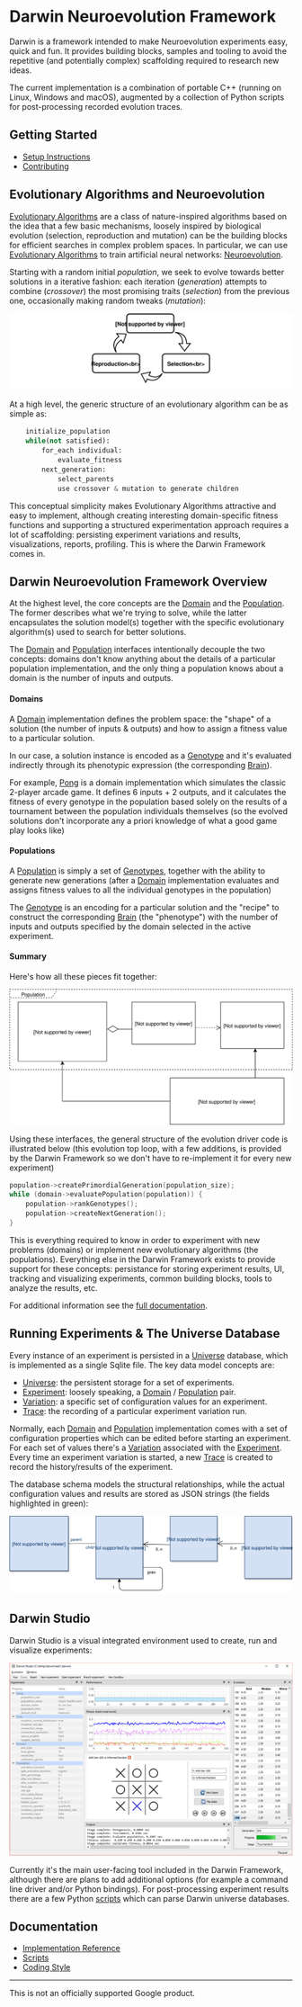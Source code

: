 
# Darwin Neuroevolution Framework

Darwin is a framework intended to make Neuroevolution experiments easy, quick and fun. It
provides building blocks, samples and tooling to avoid the repetitive (and potentially
complex) scaffolding required to research new ideas.

The current implementation is a combination of portable C++ (running on Linux,
Windows and macOS), augmented by a collection of Python scripts for post-processing
recorded evolution traces.

## Getting Started

- [Setup Instructions](docs/setup.md)
- [Contributing](CONTRIBUTING.md)

## Evolutionary Algorithms and Neuroevolution

[Evolutionary Algorithms][3] are a class of nature-inspired algorithms based on the idea
that a few basic mechanisms, loosely inspired by biological evolution (selection,
reproduction and mutation) can be the building blocks for efficient searches in complex
problem spaces. In particular, we can use [Evolutionary Algorithms][3] to train artificial
neural networks: [Neuroevolution][2].

Starting with a random initial _population_, we seek to evolve towards better solutions in
a iterative fashion: each iteration (_generation_) attempts to combine (_crossover_) the
most promising traits (_selection_) from the previous one, occasionally making random
tweaks (_mutation_):

![Evolve!](docs/images/evolution.svg)

At a high level, the generic structure of an evolutionary algorithm can be as simple as:

```python
    initialize_population
    while(not satisfied):
        for_each individual:
            evaluate_fitness
        next_generation:
            select_parents
            use crossover & mutation to generate children
```

This conceptual simplicity makes Evolutionary Algorithms attractive and easy to implement,
although creating interesting domain-specific fitness functions and supporting a
structured experimentation approach requires a lot of scaffolding: persisting experiment
variations and results, visualizations, reports, profiling. This is where the Darwin
Framework comes in.

## Darwin Neuroevolution Framework Overview

At the highest level, the core concepts are the [Domain] and the [Population]. The former
describes what we're trying to solve, while the latter encapsulates the solution model(s)
together with the specific evolutionary algorithm(s) used to search for better solutions.

The [Domain] and [Population] interfaces intentionally decouple the two concepts: domains
don't know anything about the details of a particular population implementation, and the 
only thing a population knows about a domain is the number of inputs and outputs.

#### Domains

A [Domain] implementation defines the problem space: the "shape" of a solution (the number
of inputs & outputs) and how to assign a fitness value to a particular solution.

In our case, a solution instance is encoded as a [Genotype] and it's evaluated indirectly
through its phenotypic expression (the corresponding [Brain]).

For example, [Pong] is a domain implementation which simulates the classic 2-player 
arcade game. It defines 6 inputs + 2 outputs, and it calculates the fitness of every
genotype in the population based solely on the results of a tournament between the
population individuals themselves (so the evolved solutions don't incorporate any a priori
knowledge of what a good game play looks like)

#### Populations

A [Population] is simply a set of [Genotypes][Genotype], together with the ability to 
generate new generations (after a [Domain] implementation evaluates and assigns fitness 
values to all the individual genotypes in the population)

The [Genotype] is an encoding for a particular solution and the "recipe" to construct the
corresponding [Brain] (the "phenotype") with the number of inputs and outputs specified by
the domain selected in the active experiment.

#### Summary

Here's how all these pieces fit together:

![Key Interfaces](docs/images/darwin_overview.svg)

Using these interfaces, the general structure of the evolution driver code is illustrated
below (this evolution top loop, with a few additions, is provided by the Darwin
Framework so we don't have to re-implement it for every new experiment)

```cpp
population->createPrimordialGeneration(population_size);
while (domain->evaluatePopulation(population)) {
    population->rankGenotypes();
    population->createNextGeneration();
}
```

This is everything required to know in order to experiment with new problems (domains) or
implement new evolutionary algorithms (the populations). Everything else in the Darwin 
Framework exists to provide support for these concepts: persistance for storing experiment
results, UI, tracking and visualizing experiments, common building blocks, tools to
analyze the results, etc.

For additional information see the [full documentation][1].

## Running Experiments & The Universe Database

Every instance of an experiment is persisted in a [Universe] database, which is
implemented as a single Sqlite file. The key data model concepts are:

- [Universe]: the persistent storage for a set of experiments.
- [Experiment]: loosely speaking, a [Domain] / [Population] pair.
- [Variation]: a specific set of configuration values for an experiment.
- [Trace]: the recording of a particular experiment variation run.

Normally, each [Domain] and [Population] implementation comes with a set of configuration
properties which can be edited before starting an experiment. For each set of values
there's a [Variation] associated with the [Experiment]. Every time an experiment variation
is started, a new [Trace] is created to record the history/results of the experiment.

The database schema models the structural relationships, while the actual configuration
values and results are stored as JSON strings (the fields highlighted in green):

![Darwin Data Model](docs/images/darwin_data_model.svg)

## Darwin Studio

Darwin Studio is a visual integrated environment used to create, run and visualize
experiments:

![Darwin Studio](docs/images/darwin_studio.png)

Currently it's the main user-facing tool included in the Darwin Framework, although there
are plans to add additional options (for example a command line driver and/or Python
bindings). For post-processing experiment results there are a few Python
[scripts](scripts/docs/scripts.md) which can parse Darwin universe databases.

## Documentation

- [Implementation Reference][1]
- [Scripts](scripts/docs/scripts.md)
- [Coding Style](docs/coding_style.md)

---

This is not an officially supported Google product.

[1]: https://tlemo.github.io/darwin
[2]: https://en.wikipedia.org/wiki/Neuroevolution
[3]: https://en.wikipedia.org/wiki/Evolutionary_algorithm

[Genotype]: https://tlemo.github.io/darwin/classdarwin_1_1_genotype.html
[Brain]: https://tlemo.github.io/darwin/classdarwin_1_1_brain.html
[Population]: https://tlemo.github.io/darwin/classdarwin_1_1_population.html
[Domain]: https://tlemo.github.io/darwin/classdarwin_1_1_domain.html
[Pong]: https://tlemo.github.io/darwin/classpong_1_1_pong.html
[Universe]: https://tlemo.github.io/darwin/classdarwin_1_1_universe.html
[Experiment]: https://tlemo.github.io/darwin/structdarwin_1_1_db_experiment.html
[Variation]: https://tlemo.github.io/darwin/structdarwin_1_1_db_experiment_variation.html
[Trace]: https://tlemo.github.io/darwin/structdarwin_1_1_db_evolution_trace.html
